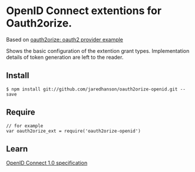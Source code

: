 # OpenID Connect extentions for Oauth2orize.

Based on [oauth2orize: oauth2 provider example](https://github.com/gerges-beshay/oauth2orize-examples)


Shows the basic configuration of the extention grant types.
Implementation details of token generation are left to the reader.

## Install

    $ npm install git://github.com/jaredhanson/oauth2orize-openid.git --save


## Require

    // for example    
    var oauth2orize_ext = require('oauth2orize-openid')


## Learn

[OpenID Connect 1.0 specification](http://openid.net/specs/openid-connect-core-1_0.html)


